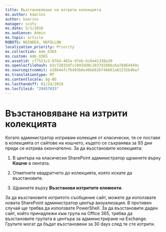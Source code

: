 ```yaml
---
title: Възстановяване на изтрити колекцията
ms.author: kaarins
author: kaarins
manager: scotv
ms.date: 5/1/2018
ms.audience: Admin
ms.topic: article
ROBOTS: NOINDEX, NOFOLLOW
localization_priority: Priority
ms.collection: Adm_O365
ms.custom: Adm_O365
ms.assetid: cf7521c3-97b4-465a-97eb-6c0a41338a30
ms.openlocfilehash: b3c72033dfcc093dd0c2837d2866c6a78d64449c
ms.sourcegitcommit: e2864efcfb493b6e46b662b746661a61232bdba7
ms.translationtype: MT
ms.contentlocale: bg-BG
ms.lasthandoff: 01/24/2019
ms.locfileid: "29457833"
---
```

# <a name="restore-a-deleted-site-collection"></a>Възстановяване на изтрити колекцията

Когато администратор изтривам колекция от класически, тя се поставя в колекцията от сайтове на кошчето, където се съхранява за 93 дни преди се изтрива окончателно. За да възстановите колекцията:
  
1. В центъра на класически SharePoint администратор щракнете върху **Кошче** в лентата. 
    
2. Отметнете квадратчето до колекцията, която искате да възстановите.
    
3. Щракнете върху **Възстанови изтритите елементи**.
    
За да възстановите изтритото съобщение сайт, можете да използвате новата SharePoint администратор център визуализация. В противен случай ще трябва да използвате PowerShell. За да възстановите даден сайт, който принадлежи към група на Office 365, трябва да възстановите групата в центъра за администриране на Exchange. Групите могат да бъдат възстановени за 30 days след те сте изтрити.
  

